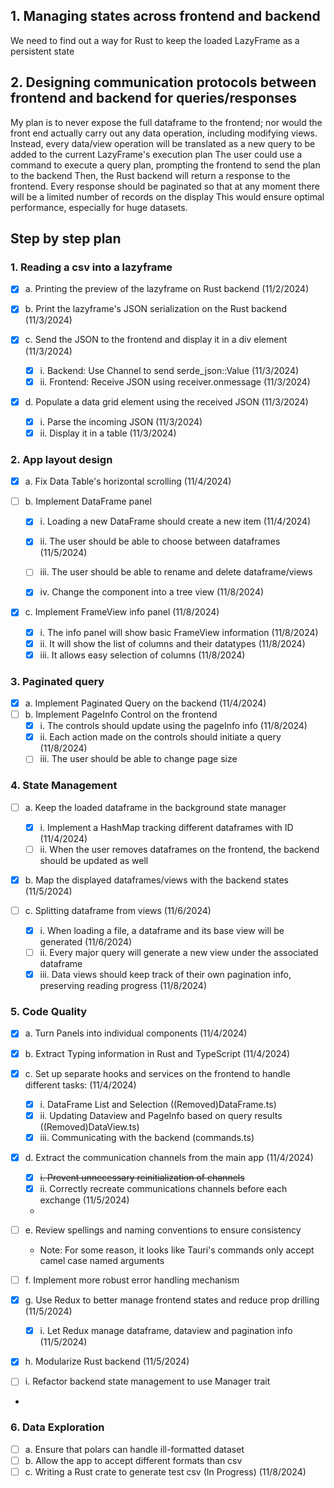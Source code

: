 ## 1. Managing states across frontend and backend

We need to find out a way for Rust to keep the loaded LazyFrame as a persistent state

## 2. Designing communication protocols between frontend and backend for queries/responses

My plan is to never expose the full dataframe to the frontend; nor would the front end actually carry out any data
operation, including modifying views.
Instead, every data/view operation will be translated as a new query to be added to the current LazyFrame's execution
plan
The user could use a command to execute a query plan, prompting the frontend to send the plan to the backend
Then, the Rust backend will return a response to the frontend.
Every response should be paginated so that at any moment there will be a limited number of records on the display
This would ensure optimal performance, especially for huge datasets.

## Step by step plan

### 1. Reading a csv into a lazyframe

- [x] a. Printing the preview of the lazyframe on Rust backend (11/2/2024)

- [x] b. Print the lazyframe's JSON serialization on the Rust backend (11/3/2024)

- [x] c. Send the JSON to the frontend and display it in a div element (11/3/2024)
    - [x] i. Backend: Use Channel to send serde_json::Value (11/3/2024)
    - [x] ii. Frontend: Receive JSON using receiver.onmessage (11/3/2024)

- [x] d. Populate a data grid element using the received JSON (11/3/2024)
    - [x] i. Parse the incoming JSON (11/3/2024)
    - [x] ii. Display it in a table (11/3/2024)

### 2. App layout design

- [x] a. Fix Data Table's horizontal scrolling (11/4/2024)

- [ ] b. Implement DataFrame panel
    - [x] i. Loading a new DataFrame should create a new item (11/4/2024)
    - [x] ii. The user should be able to choose between dataframes (11/5/2024)
    - [ ] iii. The user should be able to rename and delete dataframe/views
    - [x] iv. Change the component into a tree view (11/8/2024)


- [x] c. Implement FrameView info panel (11/8/2024)
    - [x] i. The info panel will show basic FrameView information (11/8/2024)
    - [x] ii. It will show the list of columns and their datatypes (11/8/2024)
    - [x] iii. It allows easy selection of columns (11/8/2024)

### 3. Paginated query

- [x] a. Implement Paginated Query on the backend (11/4/2024)
- [ ] b. Implement PageInfo Control on the frontend
    - [x] i. The controls should update using the pageInfo info (11/8/2024)
    - [x] ii. Each action made on the controls should initiate a query (11/8/2024)
    - [ ] iii. The user should be able to change page size

### 4. State Management

- [ ] a. Keep the loaded dataframe in the background state manager
    - [X] i. Implement a HashMap tracking different dataframes with ID (11/4/2024)
    - [ ] ii. When the user removes dataframes on the frontend, the backend should be updated as well

- [x] b. Map the displayed dataframes/views with the backend states (11/5/2024)

- [ ] c. Splitting dataframe from views (11/6/2024)
    - [x] i. When loading a file, a dataframe and its base view will be generated (11/6/2024)
    - [ ] ii. Every major query will generate a new view under the associated dataframe
    - [x] iii. Data views should keep track of their own pagination info, preserving reading progress (11/8/2024)

### 5. Code Quality

- [x] a. Turn Panels into individual components (11/4/2024)

- [x] b. Extract Typing information in Rust and TypeScript (11/4/2024)

- [x] c. Set up separate hooks and services on the frontend to handle different tasks: (11/4/2024)
    - [x] i. DataFrame List and Selection ((Removed)DataFrame.ts)
    - [x] ii. Updating Dataview and PageInfo based on query results ((Removed)DataView.ts)
    - [x] iii. Communicating with the backend (commands.ts)

- [x] d. Extract the communication channels from the main app (11/4/2024)
    - [x] ~~i. Prevent unnecessary reinitialization of channels~~
    - [x] ii. Correctly recreate communications channels before each exchange (11/5/2024)
    -
- [ ] e. Review spellings and naming conventions to ensure consistency
    - Note: For some reason, it looks like Tauri's commands only accept camel case named arguments

- [ ] f. Implement more robust error handling mechanism

- [x] g. Use Redux to better manage frontend states and reduce prop drilling (11/5/2024)
    - [x] i. Let Redux manage dataframe, dataview and pagination info (11/5/2024)

- [x] h. Modularize Rust backend (11/5/2024)

- [ ] i. Refactor backend state management to use Manager trait
-

### 6. Data Exploration

- [ ] a. Ensure that polars can handle ill-formatted dataset
- [ ] b. Allow the app to accept different formats than csv
- [ ] c. Writing a Rust crate to generate test csv (In Progress) (11/8/2024)
